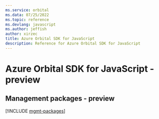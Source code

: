 ```yaml
---
ms.service: orbital
ms.data: 07/25/2022
ms.topic: reference
ms.devlang: javascript
ms.author: jeffish
author: xirzec
title: Azure Orbital SDK for JavaScript
description: Reference for Azure Orbital SDK for JavaScript
---
```

# Azure Orbital SDK for JavaScript - preview

## Management packages - preview
[!INCLUDE [mgmt-packages](orbital-mgmt-index.md)]